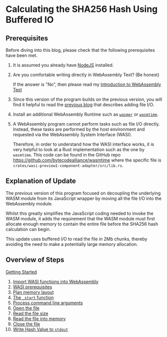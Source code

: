 # Calculating the SHA256 Hash Using Buffered IO

## Prerequisites

Before diving into this blog, please check that the following prerequisites have been met.

1. It is assumed you already have [NodeJS](https://nodejs.org/en/download) installed.

1. Are you comfortable writing directly in WebAssembly Text? (Be honest)

   If the answer is "No", then please read my [Introduction to WebAssembly Text](https://awesome.red-badger.com/chriswhealy/introduction-to-web-assembly-text)

1. Since this version of the program builds on the previous version, you will find it helpful to read the [previous blog](https://awesome.red-badger.com/chriswhealy/sha256-extended) that describes adding file I/O.


1. Install an additional WebAssembly Runtime such as [`wasmer`](https://wasmer.io/) or [`wasmtime`](https://wasmtime.dev/).

1. A WebAssembly program cannot perform tasks such as file I/O directly.  Instead, these tasks are performed by the host environment and requested via the WebAssembly System Interface (WASI).

   Therefore, in order to understand how the WASI interface works, it is very helpful to look at a Rust implementation such as the one by `wasmtime`.
   This code can be found in the GitHub repo <https://github.com/bytecodealliance/wasmtime> where the specific file is `crates/wasi-preview1-component-adapter/src/lib.rs`.

## Explanation of Update

The previous version of this program focused on decoupling the underlying WASM module from its JavaScript wrapper by moving all the file I/O into the WebAssembly module.

Whilst this greatly simplifies the JavaScript coding needed to invoke the WASM module, it adds the requirement that the WASM module must first allocate enough memory to contain the entire file before the SHA256 hash calculation can begin.

This update uses buffered I/O to read the file in 2Mb chunks, thereby avoiding the need to make a potentially large memory allocation.

## Overview of Steps

[Getting Started](./000-getting-started.md)

1. [Import WASI functions into WebAssembly](./010-import-wasi.md)
1. [WASI prerequisites](./020-wasi-prerequisites.md)
1. [Plan memory layout](./030-memory-layout.md)
1. [The `_start` function](./040-start-fn.md)
1. [Process command line arguments](./050-cmd-line-args.md)
1. [Open the file](./060-open-file.md)
1. [Read the file size](./070-read-file-size.md)
1. [Read the file into memory](./080-read-file.md)
1. [Close the file](./090-close-file.md)
2. [Write Hash Value to `stdout`](./100-write-hash.md)
